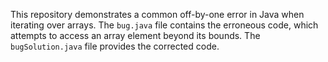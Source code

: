 This repository demonstrates a common off-by-one error in Java when iterating over arrays. The `bug.java` file contains the erroneous code, which attempts to access an array element beyond its bounds. The `bugSolution.java` file provides the corrected code.
